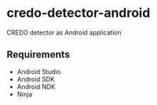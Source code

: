 # credo-detector-android
CREDO detector as Android application

## Requirements

* Android Studio
* Android SDK
* Android NDK
* Ninja
